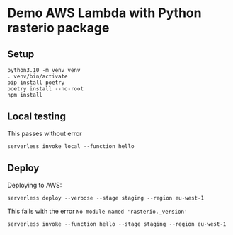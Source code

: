 
# Demo AWS Lambda with Python rasterio package

## Setup

    python3.10 -m venv venv
    . venv/bin/activate
    pip install poetry
    poetry install --no-root
    npm install

## Local testing

This passes without error

    serverless invoke local --function hello

## Deploy

Deploying to AWS:

    serverless deploy --verbose --stage staging --region eu-west-1

This fails with the error `No module named 'rasterio._version'`

    serverless invoke --function hello --stage staging --region eu-west-1
